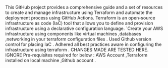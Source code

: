 This GitHub project provides a comprehensive guide and a set of resources to create and manage infrastructure using Terraform and automate the deployment process using GitHub Actions.
Terraform is an open-source infrastructure as code (IaC) tool that allows you to define and provision infrastructure using a declarative configuration language.
    `Create your AWS infrastructure using components like virtual machines ,databases ,networking in your terraform configuration files .
Used Github version control  for placing IaC .
Adhered all best practices aware in configuring the infrastructure using terraform .
CHANGES MADE ARE TESTED HERE. IGNORE
Pre-requisites required for below : AWS Account ,Terraform installed on local machine ,Github account .
